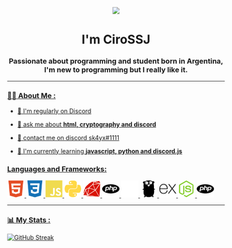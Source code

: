 <div id="header" align="center">
    <img src="https://media.giphy.com/media/5qII4FPBe5aqQ/giphy.gif" width="200" />
  <h1 align="center">I'm CiroSSJ</h1>
  <h3 align="center">Passionate about programming and student born in Argentina, I'm new to programming but I really like it.</h3>
</div>

<div id="badges" align="center">
  <a href="https://twitter.com/k4yx0795" target="_blank"
     <img src="https://img.shields.io/twitter/follow/k4yx0795?logo=twitter&style=for-the-badge"
         alt="Twitter Badge" />
  <a/>
  <a href="https://www.youtube.com/@k4yx0975" target="_blank"
     <img src="https://img.shields.io/youtube/channel/subscribers/k4yx0975?logo=youtube&style=for-the-badge"
         alt="Youtube Badge" />
  <a/>
  <a href="https://www.twitch.tv/sk4yx_bv" target="_blank"
     <img src="https://img.shields.io/twitch/status/sk4yx_bv?logo=twitch&style=for-the-badge"
         alt="Twitch Badge" />
</div>

- - -

### 👨‍💻 About Me :

- 👤 I'm regularly on Discord

- 👤 ask me about **html, cryptography and discord**

- 👤 contact me on discord sk4yx#1111

- 👤 I'm currently learning **javascript, python and discord.js**

<div align="left">
    <h3>Languages and Frameworks:</h3>
    <div>
        <img src="https://github.com/devicons/devicon/blob/master/icons/html5/html5-plain.svg" title="HTML5" alt="HTML" width="40" height="40"&nbsp>
        <img src="https://github.com/devicons/devicon/blob/master/icons/css3/css3-plain.svg" title="CSS3" alt="CSS" width="40" height="40"&nbsp>
        <img src="https://github.com/devicons/devicon/blob/master/icons/javascript/javascript-plain.svg" title="JS" alt="JAVASCRIPT" width="40" height="40"&nbsp>
        <img src="https://github.com/devicons/devicon/blob/master/icons/python/python-plain.svg" title="PY" alt="PYTHON" width="40" height="40"&nbsp>
        <img src="https://github.com/devicons/devicon/blob/master/icons/ruby/ruby-plain.svg" title="RB" alt="RUBY" width="40" height="40"&nbsp>
        <img src="https://github.com/devicons/devicon/blob/master/icons/php/php-plain.svg" title="php" alt="PHP" width="40" height="40"&nbsp>
        <img src="https://github.com/devicons/devicon/blob/master/icons/discordjs/discordjs-plain.svg" title="d.js" alt="DISCORDJS" width="40" height="40"&nbsp>
        <img src="https://github.com/devicons/devicon/blob/master/icons/go/go-plain.svg" title="go" alt="go" width="40" height="40"&nbsp>
        <img src="https://github.com/devicons/devicon/blob/master/icons/express/express-original.svg" title="express" alt="express" width="40" height="40"&nbsp>
        <img src="https://github.com/devicons/devicon/blob/master/icons/nodejs/nodejs-plain.svg" title="node.js" alt="node.js" width="40" height="40"&nbsp>
        <img src="https://github.com/devicons/devicon/blob/master/icons/php/php-plain.svg" title="php" alt="php" width="40" height="40"&nbsp>
    </div>
    
-  -  -
    
### 📊 My Stats :

[![GitHub Streak](http://github-readme-streak-stats.herokuapp.com?user=ssjciro&theme=dark&hide_border=true)](https://git.io/streak-stats)
